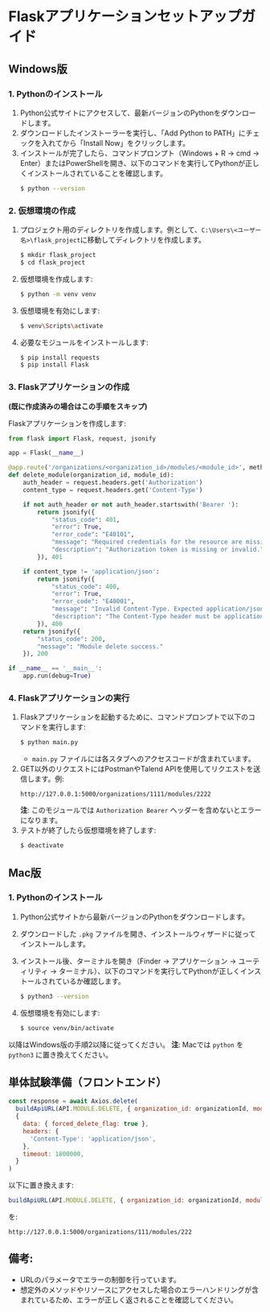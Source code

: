 # Flaskアプリケーションセットアップガイド

## Windows版

### 1. Pythonのインストール

1. Python公式サイトにアクセスして、最新バージョンのPythonをダウンロードします。
2. ダウンロードしたインストーラーを実行し、「Add Python to PATH」にチェックを入れてから「Install Now」をクリックします。
3. インストールが完了したら、コマンドプロンプト（Windows + R → cmd → Enter）またはPowerShellを開き、以下のコマンドを実行してPythonが正しくインストールされていることを確認します。
   ```bash
   $ python --version
   ```

### 2. 仮想環境の作成

1. プロジェクト用のディレクトリを作成します。例として、`C:\Users\<ユーザー名>\flask_project`に移動してディレクトリを作成します。
   ```bash
   $ mkdir flask_project
   $ cd flask_project
   ```
2. 仮想環境を作成します:
   ```bash
   $ python -m venv venv
   ```
3. 仮想環境を有効にします:
   ```bash
   $ venv\Scripts\activate
   ```
4. 必要なモジュールをインストールします:
   ```bash
   $ pip install requests
   $ pip install Flask
   ```

### 3. Flaskアプリケーションの作成

**(既に作成済みの場合はこの手順をスキップ)**

Flaskアプリケーションを作成します:

```python
from flask import Flask, request, jsonify

app = Flask(__name__)

@app.route('/organizations/<organization_id>/modules/<module_id>', methods=['DELETE'])
def delete_module(organization_id, module_id):
    auth_header = request.headers.get('Authorization')
    content_type = request.headers.get('Content-Type')

    if not auth_header or not auth_header.startswith('Bearer '):
        return jsonify({
            "status_code": 401,
            "error": True,
            "error_code": "E40101",
            "message": "Required credentials for the resource are missing or invalid.",
            "description": "Authorization token is missing or invalid."
        }), 401

    if content_type != 'application/json':
        return jsonify({
            "status_code": 400,
            "error": True,
            "error_code": "E40001",
            "message": "Invalid Content-Type. Expected application/json.",
            "description": "The Content-Type header must be application/json."
        }), 400
    return jsonify({
        "status_code": 200,
        "message": "Module delete success."
    }), 200

if __name__ == '__main__':
    app.run(debug=True)
```

### 4. Flaskアプリケーションの実行

1. Flaskアプリケーションを起動するために、コマンドプロンプトで以下のコマンドを実行します:
   ```bash
   $ python main.py
   ```
   - `main.py` ファイルには各スタブへのアクセスコードが含まれています。
2. GET以外のリクエストにはPostmanやTalend APIを使用してリクエストを送信します。例:
   ```
   http://127.0.0.1:5000/organizations/1111/modules/2222
   ```
   **注**: このモジュールでは `Authorization Bearer` ヘッダーを含めないとエラーになります。
3. テストが終了したら仮想環境を終了します:
   ```bash
   $ deactivate
   ```

## Mac版

### 1. Pythonのインストール

1. Python公式サイトから最新バージョンのPythonをダウンロードします。
2. ダウンロードした `.pkg` ファイルを開き、インストールウィザードに従ってインストールします。
3. インストール後、ターミナルを開き（Finder → アプリケーション → ユーティリティ → ターミナル）、以下のコマンドを実行してPythonが正しくインストールされているか確認します。

   ```bash
   $ python3 --version
   ```

4. 仮想環境を有効にします:
   ```bash
   $ source venv/bin/activate
   ```

以降はWindows版の手順2以降に従ってください。
**注**: Macでは `python` を `python3` に置き換えてください。

## 単体試験準備（フロントエンド）

```javascript
const response = await Axios.delete(
  buildApiURL(API.MODULE.DELETE, { organization_id: organizationId, module_id: moduleId }),
  {
    data: { forced_delete_flag: true },
    headers: {
      'Content-Type': 'application/json',
    },
    timeout: 1800000,
  }
)
```

以下に置き換えます:

```javascript
buildApiURL(API.MODULE.DELETE, { organization_id: organizationId, module_id: moduleId })
```

を:

```
http://127.0.0.1:5000/organizations/111/modules/222
```

## 備考:

- URLのパラメータでエラーの制御を行っています。
- 想定外のメソッドやリソースにアクセスした場合のエラーハンドリングが含まれているため、エラーが正しく返されることを確認してください。
